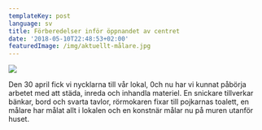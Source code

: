 ```yaml
---
templateKey: post
language: sv
title: Förberedelser inför öppnandet av centret
date: '2018-05-10T22:48:53+02:00'
featuredImage: /img/aktuellt-målare.jpg
---
```

![](/img/aktuellt-målare.jpg)

Den 30 april fick vi nycklarna till vår lokal, 0ch nu har vi kunnat påbörja arbetet med att städa, inreda och inhandla materiel. En snickare tillverkar bänkar, bord och svarta tavlor, rörmokaren fixar till pojkarnas toalett, en målare har målat allt i lokalen och en konstnär målar nu på muren utanför huset.
